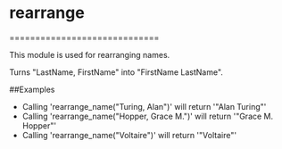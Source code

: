# rearrange

=============================

This module is used for rearranging names.

Turns "LastName, FirstName" into "FirstName LastName".

##Examples

 * Calling 'rearrange_name("Turing, Alan")' will return '"Alan Turing"'
 * Calling 'rearrange_name("Hopper, Grace M.")' will return '"Grace M. Hopper"'
 * Calling 'rearrange_name("Voltaire")' will return '"Voltaire"'

